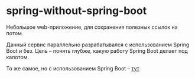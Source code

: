 # spring-without-spring-boot

Небольшое web-приложение, для сохранения полезных ссылок на потом.

Данный сервис параллельно разрабатывался с использованием Spring Boot и без. Цель – понять глубже, какую работу Spring Boot делает под капотом.

То же самое, но с использованием Spring Boot – [тут](https://github.com/PavlovILYA/later-with-sping-boot)
